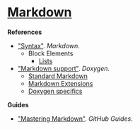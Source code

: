 # [Markdown](https://daringfireball.net/markdown/)

**References**

+ ["Syntax"](https://daringfireball.net/markdown/syntax). *Markdown*.
    + Block Elements
        + [Lists](https://daringfireball.net/markdown/syntax#list)
+ ["Markdown support"](http://doxygen.org/manual/markdown.html). *Doxygen*.
    + [Standard Markdown](http://doxygen.org/manual/markdown.html#markdown_std)
    + [Markdown Extensions](http://doxygen.org/manual/markdown.html#markdown_extra)
    + [Doxygen specifics](http://doxygen.org/manual/markdown.html#markdown_dox)

**Guides**

+ ["Mastering Markdown"](https://guides.github.com/features/mastering-markdown/). *GitHub Guides*.

